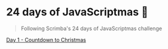 # 24 days of JavaScriptmas 🎄

> Following Scrimba's 24 days of JavaScriptmas challenge

[Day 1 - Countdown to Christmas](./day-01)
